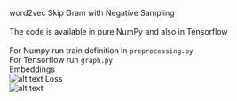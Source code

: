 word2vec
Skip Gram with Negative Sampling<br />  
The code is available in pure NumPy and also in Tensorflow<br />  
For Numpy  run train definition in ```preprocessing.py```  <br />
For Tensorflow  run ```graph.py``` <br />
Embeddings <br />
![alt text](https://github.com/pjavia/Natural-Language-Understanding/blob/master/word2vec/word_vis.gif)
Loss <br />
![alt text](https://github.com/pjavia/Natural-Language-Understanding/blob/master/word2vec/loss_vis.png)
